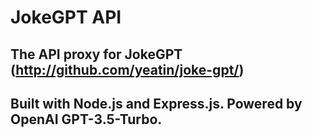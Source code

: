 # JokeGPT API

## The API proxy for JokeGPT (http://github.com/yeatin/joke-gpt/)

## Built with Node.js and Express.js. Powered by OpenAI GPT-3.5-Turbo.